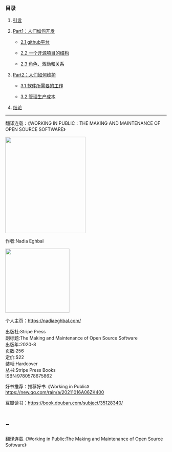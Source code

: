 ### 目录

1. [引言](#1) 

2. [Part1：人们如何开发](#2)

   * [2.1 github平台](#5)
   
   * [2.2 一个开源项目的结构](#6)
   
   * [2.3 角色、激励和关系](#7)
   
3. [Part2：人们如何维护](#3)

   * [3.1 软件所需要的工作](#8)
   
   * [3.2 管理生产成本](#9)

4. [结论](#4)


------------------------------

翻译连载：《WORKING IN PUBLIC：THE MAKING AND MAINTENANCE OF OPEN SOURCE SOFTWARE》   

<img src="https://github.com/ruilibuaa/The-Making-and-Maintenance-of-Open-Source-Software/blob/main/the%20cover.jpg" height="300" width="250" />


作者:Nadia Eghbal     

<img src="https://github.com/ruilibuaa/The-Making-and-Maintenance-of-Open-Source-Software/blob/main/author.png" width="200" height="200" />

个人主页：https://nadiaeghbal.com/  

出版社:Stripe Press     
副标题:The Making and Maintenance of Open Source Software      
出版年:2020-8    
页数:256   
定价:$22    
装帧:Hardcover    
丛书:Stripe Press Books    
ISBN:9780578675862     

好书推荐：推荐好书《Working in Public》https://new.qq.com/rain/a/20211016A06ZK400

豆瓣读书：https://book.douban.com/subject/35128340/


# -
翻译连载《Working in Public:The Making and Maintenance of Open Source Software》
